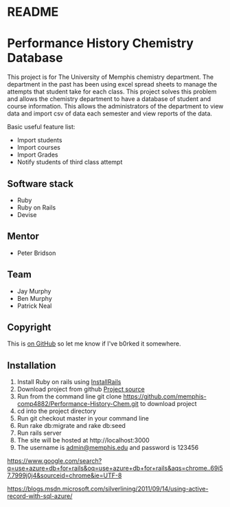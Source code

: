 # README
# Performance History Chemistry Database

This project is for The University of Memphis chemistry department. The department in the past has been using excel spread sheets to manage the attempts that student take for each class. This project solves this problem and allows the chemistry department to have a database of student and course information. This allows the administrators of the department to view data and import csv of data each semester and view reports of the data.

Basic useful feature list:

 * Import students
 * Import courses
 * Import Grades
 * Notify students of third class attempt 

## Software stack
* Ruby
* Ruby on Rails
* Devise

## Mentor
* Peter Bridson
## Team
* Jay Murphy
* Ben Murphy
* Patrick Neal
## Copyright

This is [on GitHub](https://github.com/jbt/markdown-editor) so let me know if I've b0rked it somewhere.


## Installation
1. Install Ruby on rails using [InstallRails](http://installrails.com/steps/choose_os)
2. Download project from github [Project source](https://github.com/memphis-comp4882/Performance-History-Chem)
3. Run from the command line git clone https://github.com/memphis-comp4882/Performance-History-Chem.git to download project
4. cd into the project directory
5. Run git checkout master in your command line
5. Run rake db:migrate and rake db:seed
6. Run rails server
7. The site will be hosted at http://localhost:3000
8. The username is admin@memphis.edu and password is 123456
    








https://www.google.com/search?q=use+azure+db+for+rails&oq=use+azure+db+for+rails&aqs=chrome..69i57.7999j0j4&sourceid=chrome&ie=UTF-8



https://blogs.msdn.microsoft.com/silverlining/2011/09/14/using-active-record-with-sql-azure/



